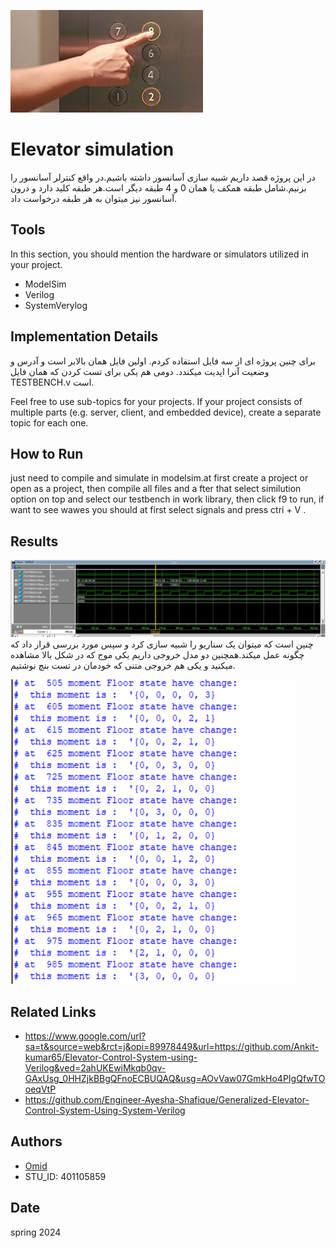 ![LOGO](https://github.com/omid-hdr/Digital_System_Design/blob/main/Document/image/Untitled.jpg)
# Elevator simulation
در این پروژه قصد داریم شبیه سازی آسانسور داشته باشیم.در واقع کنترلر آسانسور را بزنیم.شامل طبقه همکف یا همان 0 و 4 طبقه دیگر است.هر طبقه کلید دارد و درون آسانسور نیز میتوان به هر طبقه درخواست داد.


## Tools
In this section, you should mention the hardware or simulators utilized in your project.
- ModelSim
- Verilog
- SystemVerylog


## Implementation Details

برای چنین پروژه ای از سه فایل استفاده کردم. اولین فایل همان بالابر است و آدرس و وضعیت آنرا اپدیت میکندد. دومی هم 
یکی برای تست کردن که همان فایل TESTBENCH.v است.


Feel free to use sub-topics for your projects. If your project consists of multiple parts (e.g. server, client, and embedded device), create a separate topic for each one.

## How to Run

just need to compile and simulate in modelsim.at first create a project or open as a project, then compile all files and a fter that select similution option on top and select our testbench in work library, then click f9 to run, if want to see wawes you should at first select signals and press ctri + V .


## Results
![LOGO](https://github.com/omid-hdr/Digital_System_Design/blob/main/Document/image/Screenshot%202024-06-29%20064855.png)
چنین است که میتوان یک سناریو را شبیه سازی کرد و سپس مورد بررسی قرار داد که چگونه عمل میکند.همچنین دو مدل خروجی داریم یکی موج که در شکل بالا مشاهده میکنید و یکی هم خروجی متنی که خودمان در تست بنچ نوشتیم.


![LOGO](https://github.com/omid-hdr/Digital_System_Design/blob/main/Document/image/Screenshot%202024-06-29%20011317.png)



## Related Links
 - https://www.google.com/url?sa=t&source=web&rct=j&opi=89978449&url=https://github.com/Ankit-kumar65/Elevator-Control-System-using-Verilog&ved=2ahUKEwiMkqb0qv-GAxUsg_0HHZjkBBgQFnoECBUQAQ&usg=AOvVaw07GmkHo4PIgQfwTOoeqVtP
 - https://github.com/Engineer-Ayesha-Shafique/Generalized-Elevator-Control-System-Using-System-Verilog

## Authors
- [Omid](https://github.com/omid-hdr)
- STU_ID: 401105859

## Date
spring 2024
